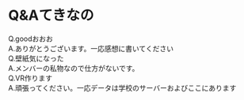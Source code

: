 # Q&Aてきなの
Q.goodおおお  
A.ありがとうございます。一応感想に書いてください  
Q.壁紙気になった  
A.メンバーの私物なので仕方がないです。  
Q.VR作ります  
A.頑張ってください。一応データは学校のサーバーおよびここにあります  
